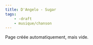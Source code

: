 ```yaml
---
title: D'Angelo - Sugar
tags:
    - -draft
    - musique/chanson
---
```


Page créée automatiquement, mais vide.
